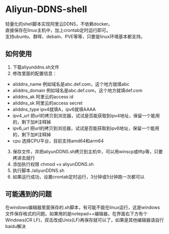 # Aliyun-DDNS-shell
轻量化的shell脚本实现阿里云DDNS，不依赖docker。  
直接保存在linux主机中，加上crontab定时运行即可。  
支持ubuntu、群晖、debain、PVE等等，只要是linux环境基本都支持。  

## 如何使用  

1. 下载aliyunddns.sh文件  
2. 修改里面的配置信息：  
  - aliddns_name    例如域名是abc.def.com，这个地方就填abc
  - aliddns_domain  例如域名是abc.def.com，这个地方就填def.com
  - aliddns_ak      阿里云的access id
  - aliddns_sk      阿里云的access secret
  - aliddns_type    ipv4就填A，ipv6就填AAAA
  - ipv4_url        把url的拷贝到浏览器，试试是否能获取到ipv4地址，保留一个能用的，剩下加#注释掉
  - ipv6_url        把url的拷贝到浏览器，试试是否能获取到ipv6地址，保留一个能用的，剩下加#注释掉
  - cpu             选择CPU平台，目前支持amd64和arm64
3. 保存文件，并把aliyunDDNS.sh拷贝到主机中，可以用winscp或tftp等，只要拷进去就行  
4. 添加执行权限 chmod +x aliyunDDNS.sh
5. 执行脚本./aliyunDDNS.sh
6. 如果运行成功，设置crontab定时运行，3分钟或5分钟跑一次都可以

## 可能遇到的问题

在windows编辑器里面保存的.sh脚本，有可能不能在linux运行，这是windows文件保存格式的问题。如果用的是notepad++编辑器，在界面右下方有个Windows(CR LF)，双击改成Unix(LF)再保存就可以了，如果是其他编辑器请自行baidu解决
